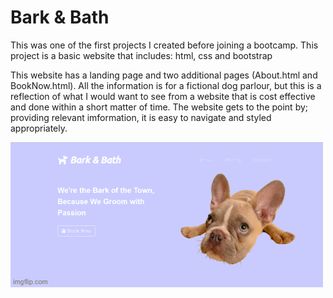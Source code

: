 # Bark & Bath

This was one of the first projects I created before joining a bootcamp.
This project is a basic website that includes: html, css and bootstrap

This website has a landing page and two additional pages (About.html and BookNow.html). All the information is for a fictional dog parlour, but this is a reflection of what I would want to see from a website that is cost effective and done within a short matter of time.
The website gets to the point by; providing relevant imformation, it is easy to navigate and styled appropriately.

![Image of Bark & Bath](BarknBath/images/bark&bath.gif)
